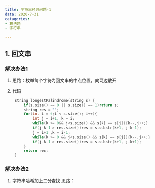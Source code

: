 ```yaml
---
title: 字符串经典问题-1
data: 2020-7-31
catagories:
- 算法题
- 字符串

---
```



## 1. 回文串

### 解决办法1

1. 思路：枚举每个字符为回文串的中点位置，向两边散开
2. 代码

   ```c++
    string longestPalindrome(string s) {
        if(s.size() == 0 || s.size() == 1)return s;
        string res = "";
        for(int i = 0;i < s.size(); i++){
            int j = i+1, k = i;
            while(k >= 0&& j<s.size() && s[k] == s[j]){k--,j++;}
            if(j-k-1 > res.size())res = s.substr(k+1, j-k-1);
            j = i+1 ,k = i-1;
            while(k >= 0 && j<s.size() && s[k] == s[j]){k--,j++;}
            if(j-k-1 > res.size())res = s.substr(k+1, j-k+1);
        }
        return res;
    }

   ```

### 解决办法2

1. 字符串哈希加上二分查找 思路：
   